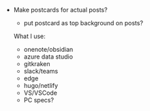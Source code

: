 - Make postcards for actual posts?
  - put postcard as top background on posts?

  What I use:
  - onenote/obsidian
  - azure data studio
  - gitkraken
  - slack/teams
  - edge
  - hugo/netlify
  - VS/VSCode
  - PC specs?